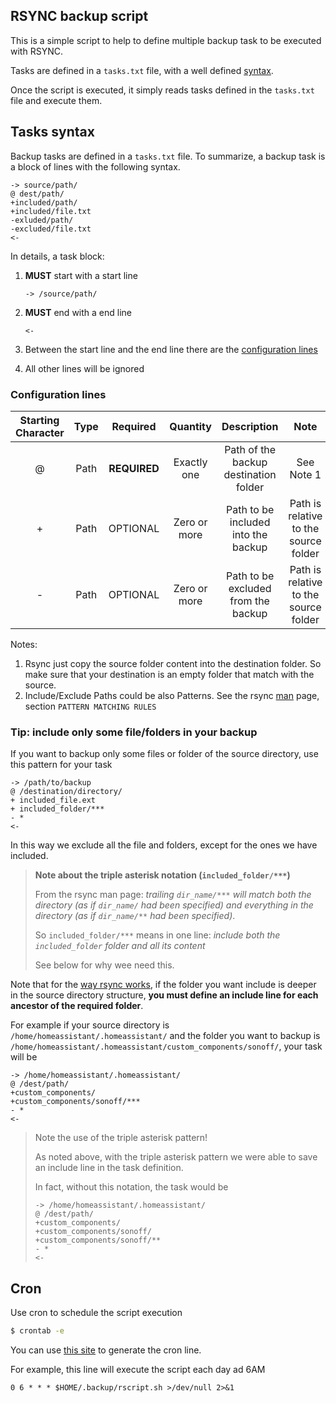 ## RSYNC backup script
This is a simple script to help to define multiple backup task to be executed with RSYNC.

Tasks are defined in a `tasks.txt` file, with a well defined [syntax](#task-syntax).

Once the script is executed, it simply reads tasks defined in the `tasks.txt` file and execute them.


## Tasks syntax
Backup tasks are defined in a `tasks.txt` file. To summarize, a backup task is a block of lines with the following syntax.

```
-> source/path/
@ dest/path/
+included/path/
+included/file.txt
-exluded/path/
-excluded/file.txt
<-
```

In details, a task block:

1. **MUST** start with a start line

    ```
    -> /source/path/
    ```

2. **MUST** end with a end line

    ```
    <-
    ```

3. Between the start line and the end line there are the [configuration lines](#configuration-lines)

4. All other lines will be ignored

### Configuration lines

| **Starting Character** | **Type** | **Required** | **Quantity** |            **Description**            |                **Note**               |
|:----------------------:|:--------:|:------------:|:------------:|:-------------------------------------:|:-------------------------------------:|
|            @           | Path     | **REQUIRED** | Exactly one  | Path of the backup destination folder | See Note 1                        |
|            +           | Path   | OPTIONAL     | Zero or more | Path to be included into the backup   | Path is relative to the source folder |
|            -           | Path     | OPTIONAL     | Zero or more | Path to be excluded from the backup   | Path is relative to the source folder |

Notes:

1. Rsync just copy the source folder content into the destination folder. So make sure that your destination is an empty folder that match with the source.
2. Include/Exclude Paths could be also Patterns. See the rsync [man](https://man.cx/rsync(1)) page, section `PATTERN MATCHING RULES`

### Tip: include only some file/folders in your backup
If you want to backup only some files or folder of the source directory, use this pattern for your task

```
-> /path/to/backup
@ /destination/directory/
+ included_file.ext
+ included_folder/***
- *
<-
```

In this way we exclude all the file and folders, except for the ones we have included.

> **Note about the triple asterisk notation (`included_folder/***`)**
>
> From the rsync man page: *trailing `dir_name/***` will match both the directory (as if `dir_name/` had been specified) and everything in the directory (as if `dir_name/**` had been specified)*.
>
> So `included_folder/***` means in one line: *include both the `included_folder` folder and all its content*
>
> See below for why wee need this. 


Note that for the [way rsync works](https://stackoverflow.com/a/15701772), if the folder you want include is deeper in the source directory structure, **you must define an include line for each ancestor of the required folder**.

For example if your source directory is `/home/homeassistant/.homeassistant/` and the folder you want to backup is `/home/homeassistant/.homeassistant/custom_components/sonoff/`, your task will be

```
-> /home/homeassistant/.homeassistant/
@ /dest/path/
+custom_components/
+custom_components/sonoff/***
- *
<-
```

> Note the use of the triple asterisk pattern!
>
> As noted above, with the triple asterisk pattern we were able to save an include line in the task definition.
>
> In fact, without this notation, the task would be
> ```
> -> /home/homeassistant/.homeassistant/
> @ /dest/path/
> +custom_components/
> +custom_components/sonoff/
> +custom_components/sonoff/**
> - *
> <-
> ```

## Cron
Use cron to schedule the script execution

```sh
$ crontab -e
```

You can use [this site](https://crontab.guru) to generate the cron line. 

For example, this line will execute the script each day ad 6AM

```
0 6 * * * $HOME/.backup/rscript.sh >/dev/null 2>&1
```